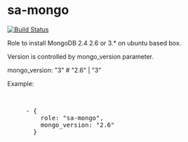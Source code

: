 sa-mongo
========

[![Build Status](https://travis-ci.org/softasap/sa-mongo.svg?branch=master)](https://travis-ci.org/softasap/sa-mongo)


Role to install MongoDB 2.4 2.6 or 3.* on ubuntu based box.

Version is controlled by  mongo_version parameter.

mongo_version: "3"  #  "2.6" | "3"


Example:

<pre>


     - {
         role: "sa-mongo",
         mongo_version: "2.6"
       }

</pre>
